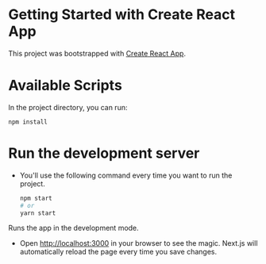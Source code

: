 # Getting Started with Create React App

This project was bootstrapped with [Create React App](https://github.com/facebook/create-react-app).

# Available Scripts

In the project directory, you can run:

```
npm install 
```
# Run the development server

- You'll use the following command every time you want to run the project.

  ```bash
  npm start
  # or
  yarn start
  ```
Runs the app in the development mode.
- Open [http://localhost:3000](http://localhost:3000) in your browser to see the magic. Next.js will automatically reload the page every time you save changes.